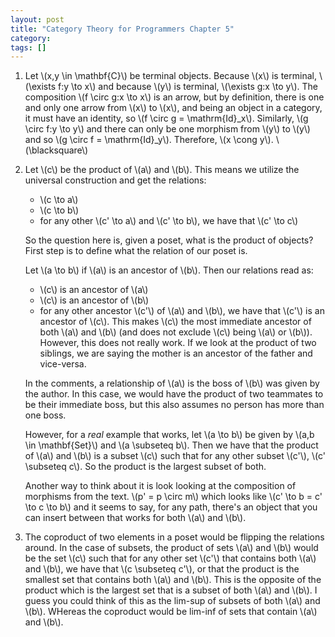 ```yaml
---
layout: post
title: "Category Theory for Programmers Chapter 5"
category:
tags: []
---
```


1. Let \\(x,y \in \mathbf{C}\\) be terminal objects. Because \\(x\\)
   is terminal, \\(\exists f:y \to x\\) and because \\(y\\) is
   terminal, \\(\exists g:x \to y\\). The composition \\(f \circ g:x
   \to x\\) is an arrow, but by definition, there is one and only one
   arrow from \\(x\\) to \\(x\\), and being an object in a category,
   it must have an identity, so \\(f \circ g = \mathrm{Id}_x\\).
   Similarly, \\(g \circ f:y \to y\\) and there can only be one
   morphism from \\(y\\) to \\(y\\) and so \\(g \circ f =
   \mathrm{Id}_y\\). Therefore, \\(x \cong y\\). \\(\blacksquare\\)

2. Let \\(c\\) be the product of \\(a\\) and \\(b\\). This means we
   utilize the universal construction and get the relations:
   - \\(c \to a\\)
   - \\(c \to b\\)
   - for any other \\(c' \to a\\) and \\(c' \to b\\), we have that
     \\(c' \to c\\)

   So the question here is, given a poset, what is the product of
   objects? First step is to define what the relation of our poset
   is.

   Let \\(a \to b\\) if \\(a\\) is an ancestor of \\(b\\). Then our
   relations read as:
   - \\(c\\) is an ancestor of \\(a\\)
   - \\(c\\) is an ancestor of \\(b\\)
   - for any other ancestor \\(c'\\) of \\(a\\) and \\(b\\), we have
     that \\(c'\\) is an ancestor of \\(c\\).
   This makes \\(c\\) the most immediate ancestor of both \\(a\\) and
   \\(b\\) (and does not exclude \\(c\\) being \\(a\\) or \\(b\\)).
   However, this does not really work. If we look at the product of
   two siblings, we are saying the mother is an ancestor of the father
   and vice-versa.

   In the comments, a relationship of \\(a\\) is the boss of \\(b\\)
   was given by the author. In this case, we would have the product of
   two teammates to be their immediate boss, but this also assumes no
   person has more than one boss.

   However, for a _real_ example that works, let \\(a \to b\\) be
   given by \\(a,b \in \mathbf{Set}\\) and \\(a \subseteq b\\). Then
   we have that the product of \\(a\\) and \\(b\\) is a subset \\(c\\)
   such that for any other subset \\(c'\\), \\(c' \subseteq c\\). So
   the product is the largest subset of both.

   Another way to think about it is look looking at the composition of
   morphisms from the text. \\(p' = p \circ m\\) which looks like
   \\(c' \to b = c' \to c \to b\\) and it seems to say, for any path,
   there's an object that you can insert between that works for both
   \\(a\\) and \\(b\\).

3. The coproduct of two elements in a poset would be flipping the
   relations around. In the case of subsets, the product of
   sets \\(a\\) and \\(b\\) would be the set \\(c\\) such that for any
   other set \\(c'\\) that contains both \\(a\\) and \\(b\\), we have
   that \\(c \subseteq c'\\), or that the product is the smallest set
   that contains both \\(a\\) and \\(b\\). This is the opposite of the
   product which is the largest set that is a subset of both \\(a\\)
   and \\(b\\). I guess you could think of this as the lim-sup of
   subsets of both \\(a\\) and \\(b\\). WHereas the coproduct would be
   lim-inf of sets that contain \\(a\\) and \\(b\\).
